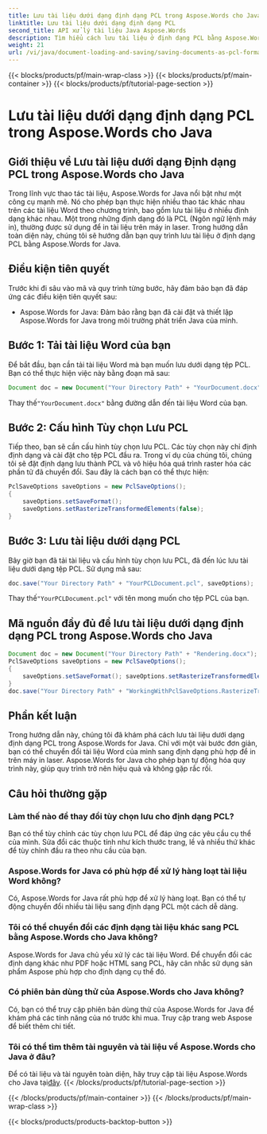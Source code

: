 ```yaml
---
title: Lưu tài liệu dưới dạng định dạng PCL trong Aspose.Words cho Java
linktitle: Lưu tài liệu dưới dạng định dạng PCL
second_title: API xử lý tài liệu Java Aspose.Words
description: Tìm hiểu cách lưu tài liệu ở định dạng PCL bằng Aspose.Words cho Java. Hướng dẫn từng bước và ví dụ mã để chuyển đổi tài liệu hiệu quả.
weight: 21
url: /vi/java/document-loading-and-saving/saving-documents-as-pcl-format/
---
```


{{< blocks/products/pf/main-wrap-class >}}
{{< blocks/products/pf/main-container >}}
{{< blocks/products/pf/tutorial-page-section >}}

# Lưu tài liệu dưới dạng định dạng PCL trong Aspose.Words cho Java


## Giới thiệu về Lưu tài liệu dưới dạng Định dạng PCL trong Aspose.Words cho Java

Trong lĩnh vực thao tác tài liệu, Aspose.Words for Java nổi bật như một công cụ mạnh mẽ. Nó cho phép bạn thực hiện nhiều thao tác khác nhau trên các tài liệu Word theo chương trình, bao gồm lưu tài liệu ở nhiều định dạng khác nhau. Một trong những định dạng đó là PCL (Ngôn ngữ lệnh máy in), thường được sử dụng để in tài liệu trên máy in laser. Trong hướng dẫn toàn diện này, chúng tôi sẽ hướng dẫn bạn quy trình lưu tài liệu ở định dạng PCL bằng Aspose.Words for Java.

## Điều kiện tiên quyết

Trước khi đi sâu vào mã và quy trình từng bước, hãy đảm bảo bạn đã đáp ứng các điều kiện tiên quyết sau:

- Aspose.Words for Java: Đảm bảo rằng bạn đã cài đặt và thiết lập Aspose.Words for Java trong môi trường phát triển Java của mình.

## Bước 1: Tải tài liệu Word của bạn

Để bắt đầu, bạn cần tải tài liệu Word mà bạn muốn lưu dưới dạng tệp PCL. Bạn có thể thực hiện việc này bằng đoạn mã sau:

```java
Document doc = new Document("Your Directory Path" + "YourDocument.docx");
```

 Thay thế`"YourDocument.docx"` bằng đường dẫn đến tài liệu Word của bạn.

## Bước 2: Cấu hình Tùy chọn Lưu PCL

Tiếp theo, bạn sẽ cần cấu hình tùy chọn lưu PCL. Các tùy chọn này chỉ định định dạng và cài đặt cho tệp PCL đầu ra. Trong ví dụ của chúng tôi, chúng tôi sẽ đặt định dạng lưu thành PCL và vô hiệu hóa quá trình raster hóa các phần tử đã chuyển đổi. Sau đây là cách bạn có thể thực hiện:

```java
PclSaveOptions saveOptions = new PclSaveOptions();
{
	saveOptions.setSaveFormat();
	saveOptions.setRasterizeTransformedElements(false);
}
```

## Bước 3: Lưu tài liệu dưới dạng PCL

Bây giờ bạn đã tải tài liệu và cấu hình tùy chọn lưu PCL, đã đến lúc lưu tài liệu dưới dạng tệp PCL. Sử dụng mã sau:

```java
doc.save("Your Directory Path" + "YourPCLDocument.pcl", saveOptions);
```

 Thay thế`"YourPCLDocument.pcl"` với tên mong muốn cho tệp PCL của bạn.

## Mã nguồn đầy đủ để lưu tài liệu dưới dạng định dạng PCL trong Aspose.Words cho Java

```java
Document doc = new Document("Your Directory Path" + "Rendering.docx");
PclSaveOptions saveOptions = new PclSaveOptions();
{
	saveOptions.setSaveFormat(); saveOptions.setRasterizeTransformedElements(false);
}
doc.save("Your Directory Path" + "WorkingWithPclSaveOptions.RasterizeTransformedElements.pcl", saveOptions);
```

## Phần kết luận

Trong hướng dẫn này, chúng tôi đã khám phá cách lưu tài liệu dưới dạng định dạng PCL trong Aspose.Words for Java. Chỉ với một vài bước đơn giản, bạn có thể chuyển đổi tài liệu Word của mình sang định dạng phù hợp để in trên máy in laser. Aspose.Words for Java cho phép bạn tự động hóa quy trình này, giúp quy trình trở nên hiệu quả và không gặp rắc rối.

## Câu hỏi thường gặp

### Làm thế nào để thay đổi tùy chọn lưu cho định dạng PCL?

Bạn có thể tùy chỉnh các tùy chọn lưu PCL để đáp ứng các yêu cầu cụ thể của mình. Sửa đổi các thuộc tính như kích thước trang, lề và nhiều thứ khác để tùy chỉnh đầu ra theo nhu cầu của bạn.

### Aspose.Words for Java có phù hợp để xử lý hàng loạt tài liệu Word không?

Có, Aspose.Words for Java rất phù hợp để xử lý hàng loạt. Bạn có thể tự động chuyển đổi nhiều tài liệu sang định dạng PCL một cách dễ dàng.

### Tôi có thể chuyển đổi các định dạng tài liệu khác sang PCL bằng Aspose.Words cho Java không?

Aspose.Words for Java chủ yếu xử lý các tài liệu Word. Để chuyển đổi các định dạng khác như PDF hoặc HTML sang PCL, hãy cân nhắc sử dụng sản phẩm Aspose phù hợp cho định dạng cụ thể đó.

### Có phiên bản dùng thử của Aspose.Words cho Java không?

Có, bạn có thể truy cập phiên bản dùng thử của Aspose.Words for Java để khám phá các tính năng của nó trước khi mua. Truy cập trang web Aspose để biết thêm chi tiết.

### Tôi có thể tìm thêm tài nguyên và tài liệu về Aspose.Words cho Java ở đâu?

 Để có tài liệu và tài nguyên toàn diện, hãy truy cập tài liệu Aspose.Words cho Java tại[đây](https://reference.aspose.com/words/java/).
{{< /blocks/products/pf/tutorial-page-section >}}

{{< /blocks/products/pf/main-container >}}
{{< /blocks/products/pf/main-wrap-class >}}

{{< blocks/products/products-backtop-button >}}
